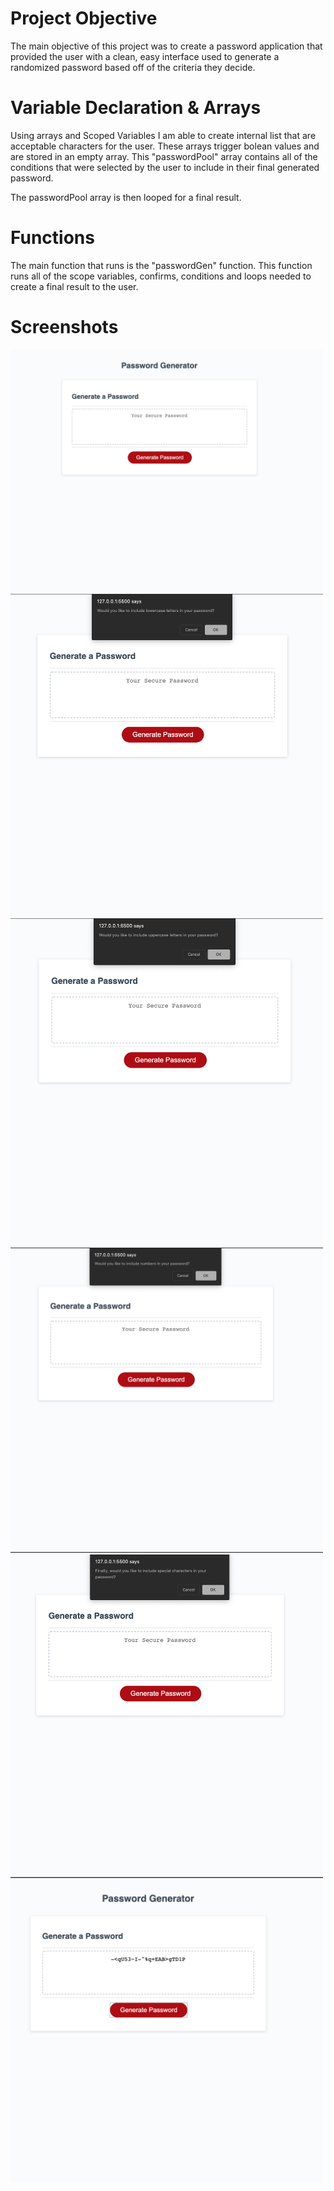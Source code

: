 # Project Objective

The main objective of this project was to create a password application that provided the user with a clean, easy interface used to generate a randomized password based off of the criteria they decide. 

# Variable Declaration & Arrays

Using arrays and Scoped Variables I am able to create internal list that are acceptable characters for the user. These arrays trigger bolean values and are stored in an empty array. This "passwordPool" array contains all of the conditions that were selected by the user to include in their final generated password. 

The passwordPool array is then looped for a final result. 

# Functions

The main function that runs is the "passwordGen" function. This function runs all of the scope variables, confirms, conditions and loops needed to create a final result to the user. 

# Screenshots

<img src="Assets/ScreenShots/InitialScreen.png" width = "500">
<img src="Assets/ScreenShots/IncludeLowercase.png" width = "500">
<img src="Assets/ScreenShots/IncludeUppercase.png" width = "500">
<img src="Assets/ScreenShots/IncludeNumbers.png" width = "500">
<img src="Assets/ScreenShots/IncludeSpecialCharacters.png" width = "500">
<img src="Assets/ScreenShots/(22)result.png" width = "500">
